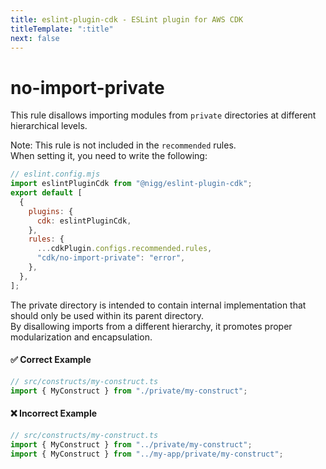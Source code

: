 ```yaml
---
title: eslint-plugin-cdk - ESLint plugin for AWS CDK
titleTemplate: ":title"
next: false
---
```


# no-import-private

This rule disallows importing modules from `private` directories at different hierarchical levels.

Note: This rule is not included in the `recommended` rules.  
When setting it, you need to write the following:

```js
// eslint.config.mjs
import eslintPluginCdk from "@nigg/eslint-plugin-cdk";
export default [
  {
    plugins: {
      cdk: eslintPluginCdk,
    },
    rules: {
      ...cdkPlugin.configs.recommended.rules,
      "cdk/no-import-private": "error",
    },
  },
];
```

The private directory is intended to contain internal implementation that should only be used within its parent directory.  
By disallowing imports from a different hierarchy, it promotes proper modularization and encapsulation.

#### ✅ Correct Example

```ts
// src/constructs/my-construct.ts
import { MyConstruct } from "./private/my-construct";
```

#### ❌ Incorrect Example

```ts
// src/constructs/my-construct.ts
import { MyConstruct } from "../private/my-construct";
import { MyConstruct } from "../my-app/private/my-construct";
```
